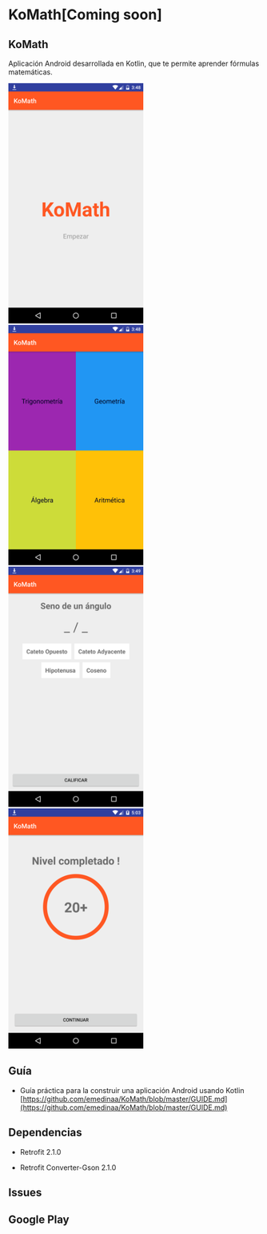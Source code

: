 # KoMath[Coming soon]

## KoMath 

Aplicación Android desarrollada en Kotlin, que te permite aprender fórmulas matemáticas.

<img src="./screenshots/screenshot1.png" height="480">
<img src="./screenshots/screenshot2.png" height="480">

<img src="./screenshots/screenshot3.png" height="480">
<img src="./screenshots/screenshot4.png" height="480">

## Guía 

- Guía práctica para la construir una aplicación Android usando Kotlin [https://github.com/emedinaa/KoMath/blob/master/GUIDE.md](https://github.com/emedinaa/KoMath/blob/master/GUIDE.md)

## Dependencias

- Retrofit 2.1.0

- Retrofit Converter-Gson 2.1.0 

## Issues

## Google Play
